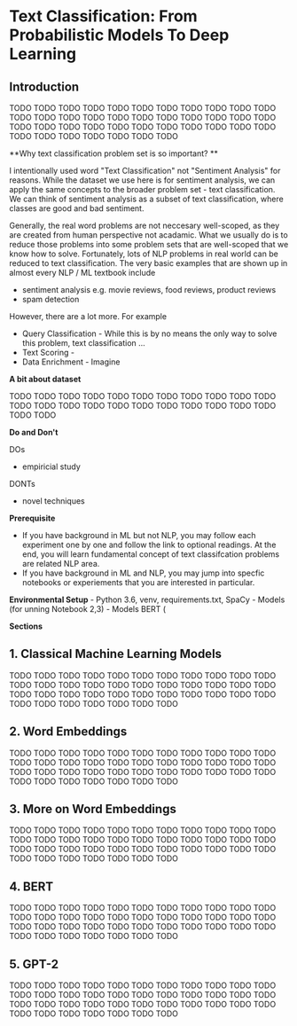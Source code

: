 # Text Classification: From Probabilistic Models To Deep Learning

## Introduction

TODO TODO TODO TODO TODO TODO TODO TODO
TODO TODO TODO TODO TODO TODO TODO TODO
TODO TODO TODO TODO TODO TODO TODO TODO
TODO TODO TODO TODO TODO TODO TODO TODO
TODO TODO TODO TODO TODO TODO TODO TODO


**Why text classification problem set is so important? **

I intentionally used word "Text Classification" not "Sentiment Analysis" for reasons. 
While the dataset we use here is for sentiment analysis, we can apply the same concepts
to the broader problem set - text classification. We can think of sentiment analysis 
as a subset of text classification, where classes are good and bad sentiment.

Generally, the real word problems are not neccesary well-scoped, as they are created
from human perspective not acadamic. What we usually do is to reduce those problems into
some problem sets that are well-scoped that we know how to solve. Fortunately, lots of 
NLP problems in real world can be reduced to text classification. The very basic examples
that are shown up in almost every NLP / ML textbook include
- sentiment analysis e.g. movie reviews, food reviews, product reviews
- spam detection

However, there are a lot more. For example
- Query Classification - While this is by no means the only way to solve this problem,
text classification ...
- Text Scoring - 
- Data Enrichment - Imagine

**A bit about dataset**

TODO TODO TODO TODO TODO TODO TODO TODO
TODO TODO TODO TODO TODO TODO TODO TODO
TODO TODO TODO TODO TODO TODO TODO TODO


**Do and Don't**

DOs
- empiricial study

DONTs
- novel techniques

**Prerequisite**
- If you have background in ML but not NLP, you may follow each experiment one by one
and follow the link to optional readings. At the end, you will learn fundamental concept
of text classifcation problems are related NLP area.
- If you have background in ML and NLP, you may jump into specfic notebooks or experiements
that you are interested in particular.
    
**Environmental Setup**
    - Python 3.6, venv, requirements.txt, SpaCy
    - Models (for unning Notebook 2,3)
    - Models BERT (
    
**Sections**


## 1. Classical Machine Learning Models

TODO TODO TODO TODO TODO TODO TODO TODO
TODO TODO TODO TODO TODO TODO TODO TODO
TODO TODO TODO TODO TODO TODO TODO TODO
TODO TODO TODO TODO TODO TODO TODO TODO
TODO TODO TODO TODO TODO TODO TODO TODO

## 2. Word Embeddings

TODO TODO TODO TODO TODO TODO TODO TODO
TODO TODO TODO TODO TODO TODO TODO TODO
TODO TODO TODO TODO TODO TODO TODO TODO
TODO TODO TODO TODO TODO TODO TODO TODO
TODO TODO TODO TODO TODO TODO TODO TODO


## 3. More on Word Embeddings

TODO TODO TODO TODO TODO TODO TODO TODO
TODO TODO TODO TODO TODO TODO TODO TODO
TODO TODO TODO TODO TODO TODO TODO TODO
TODO TODO TODO TODO TODO TODO TODO TODO
TODO TODO TODO TODO TODO TODO TODO TODO

## 4. BERT

TODO TODO TODO TODO TODO TODO TODO TODO
TODO TODO TODO TODO TODO TODO TODO TODO
TODO TODO TODO TODO TODO TODO TODO TODO
TODO TODO TODO TODO TODO TODO TODO TODO
TODO TODO TODO TODO TODO TODO TODO TODO

## 5. GPT-2

TODO TODO TODO TODO TODO TODO TODO TODO
TODO TODO TODO TODO TODO TODO TODO TODO
TODO TODO TODO TODO TODO TODO TODO TODO
TODO TODO TODO TODO TODO TODO TODO TODO
TODO TODO TODO TODO TODO TODO TODO TODO